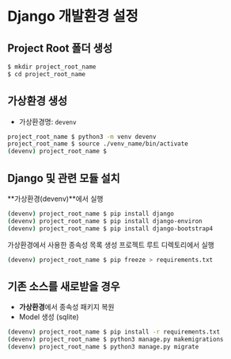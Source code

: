 # Django 개발환경 설정

## Project Root 폴더 생성

```bash
$ mkdir project_root_name
$ cd project_root_name
```

## 가상환경 생성

* 가상환경명: `devenv`

```bash
project_root_name $ python3 -m venv devenv
project_root_name $ source ./venv_name/bin/activate
(devenv) project_root_name $
```

## Django 및 관련 모듈 설치

**가상환경(devenv)**에서 실행

```bash
(devenv) project_root_name $ pip install django
(devenv) project_root_name $ pip install django-environ
(devenv) project_root_name $ pip install django-bootstrap4
```

가상환경에서 사용한 종속성 목록 생성
프로젝트 루트 디렉토리에서 실행

```bash
(devenv) project_root_name $ pip freeze > requirements.txt
```

## 기존 소스를 새로받을 경우

* **가상환경**에서 종속성 패키지 복원
* Model 생성 (sqlite)

```bash
(devenv) project_root_name $ pip install -r requirements.txt
(devenv) project_root_name $ python3 manage.py makemigrations
(devenv) project_root_name $ python3 manage.py migrate
```
